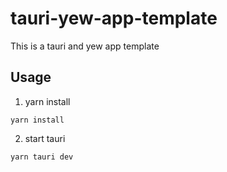 # tauri-yew-app-template
This is a tauri and yew app template

## Usage

1. yarn install

```
yarn install
```

2. start tauri

```
yarn tauri dev
```

